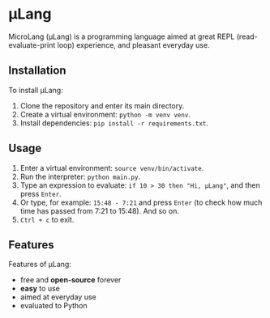 # µLang

MicroLang (μLang) is a programming language aimed at great REPL (read-evaluate-print loop) experience,
and pleasant everyday use.

## Installation

To install µLang:
1. Clone the repository and enter its main directory.
2. Create a virtual environment: `python -m venv venv`.
3. Install dependencies: `pip install -r requirements.txt`.

## Usage

1. Enter a virtual environment: `source venv/bin/activate`.
2. Run the interpreter: `python main.py`.
3. Type an expression to evaluate: `if 10 > 30 then "Hi, µLang"`, and then press `Enter`.
4. Or type, for example: `15:48 - 7:21` and press `Enter` (to check how much time has passed from 7:21 to 15:48). And so on.
5. `Ctrl + c` to exit.

## Features

Features of µLang:
- free and **open-source** forever
- **easy** to use
- aimed at everyday use
- evaluated to Python
